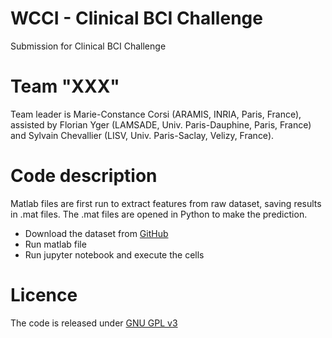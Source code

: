 # WCCI - Clinical BCI Challenge

Submission for Clinical BCI Challenge

# Team "XXX"

Team leader is Marie-Constance Corsi (ARAMIS, INRIA, Paris, France), assisted by Florian Yger (LAMSADE, Univ. Paris-Dauphine, Paris, France) and Sylvain Chevallier (LISV, Univ. Paris-Saclay, Velizy, France).

# Code description

Matlab files are first run to extract features from raw dataset, saving results in .mat files.
The .mat files are opened in Python to make the prediction.

- Download the dataset from [GitHub](https://github.com/5anirban9/Clinical-Brain-Computer-Interfaces-Challenge-WCCI-2020-Glasgow)
- Run matlab file
- Run jupyter notebook and execute the cells

# Licence

The code is released under [GNU GPL v3](https://www.gnu.org/licenses/gpl-3.0.en.html)


